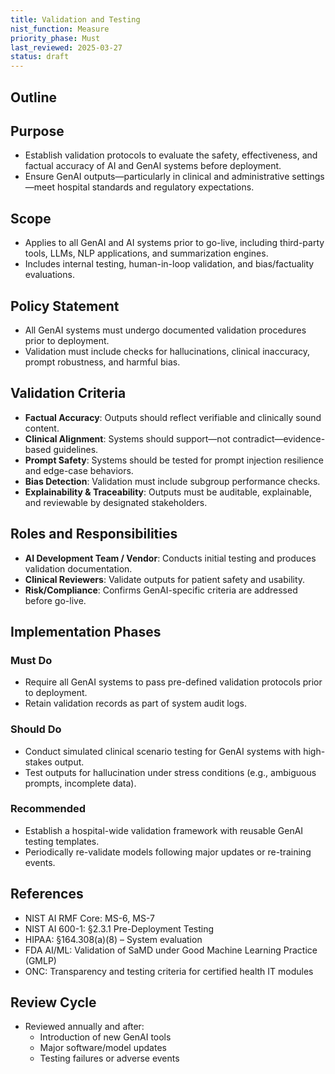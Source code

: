 ```yaml
---
title: Validation and Testing
nist_function: Measure
priority_phase: Must
last_reviewed: 2025-03-27
status: draft
---
```


## Outline

## Purpose
- Establish validation protocols to evaluate the safety, effectiveness, and factual accuracy of AI and GenAI systems before deployment.
- Ensure GenAI outputs—particularly in clinical and administrative settings—meet hospital standards and regulatory expectations.

## Scope
- Applies to all GenAI and AI systems prior to go-live, including third-party tools, LLMs, NLP applications, and summarization engines.
- Includes internal testing, human-in-loop validation, and bias/factuality evaluations.

## Policy Statement
- All GenAI systems must undergo documented validation procedures prior to deployment.
- Validation must include checks for hallucinations, clinical inaccuracy, prompt robustness, and harmful bias.

## Validation Criteria

- **Factual Accuracy**: Outputs should reflect verifiable and clinically sound content.
- **Clinical Alignment**: Systems should support—not contradict—evidence-based guidelines.
- **Prompt Safety**: Systems should be tested for prompt injection resilience and edge-case behaviors.
- **Bias Detection**: Validation must include subgroup performance checks.
- **Explainability & Traceability**: Outputs must be auditable, explainable, and reviewable by designated stakeholders.

## Roles and Responsibilities
- **AI Development Team / Vendor**: Conducts initial testing and produces validation documentation.
- **Clinical Reviewers**: Validate outputs for patient safety and usability.
- **Risk/Compliance**: Confirms GenAI-specific criteria are addressed before go-live.

## Implementation Phases

### Must Do
- Require all GenAI systems to pass pre-defined validation protocols prior to deployment.
- Retain validation records as part of system audit logs.

### Should Do
- Conduct simulated clinical scenario testing for GenAI systems with high-stakes output.
- Test outputs for hallucination under stress conditions (e.g., ambiguous prompts, incomplete data).

### Recommended
- Establish a hospital-wide validation framework with reusable GenAI testing templates.
- Periodically re-validate models following major updates or re-training events.

## References
- NIST AI RMF Core: MS-6, MS-7
- NIST AI 600-1: §2.3.1 Pre-Deployment Testing
- HIPAA: §164.308(a)(8) – System evaluation
- FDA AI/ML: Validation of SaMD under Good Machine Learning Practice (GMLP)
- ONC: Transparency and testing criteria for certified health IT modules

## Review Cycle
- Reviewed annually and after:
  - Introduction of new GenAI tools
  - Major software/model updates
  - Testing failures or adverse events
